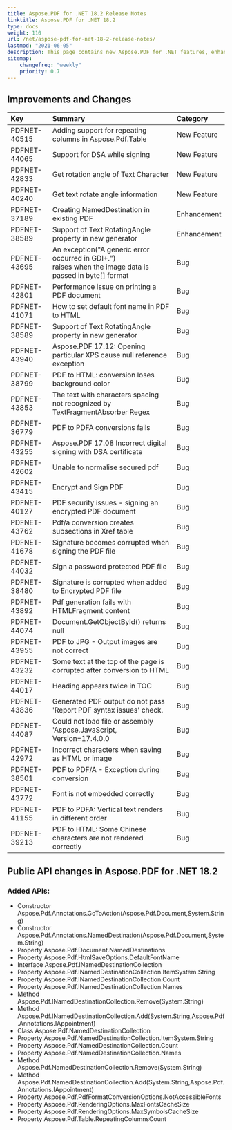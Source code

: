 ```yaml
---
title: Aspose.PDF for .NET 18.2 Release Notes
linktitle: Aspose.PDF for .NET 18.2
type: docs
weight: 110
url: /net/aspose-pdf-for-net-18-2-release-notes/
lastmod: "2021-06-05"
description: This page contains new Aspose.PDF for .NET features, enhancement, and bug fixes in 2018, version 18.2.
sitemap:
    changefreq: "weekly"
    priority: 0.7
---
```


## Improvements and Changes

|**Key**|**Summary**|**Category**|
| :- | :- | :- |
|PDFNET-40515|Adding support for repeating columns in Aspose.Pdf.Table|New Feature|
|PDFNET-44065|Support for DSA while signing|New Feature|
|PDFNET-42833|Get rotation angle of Text Character|New Feature|
|PDFNET-40240|Get text rotate angle information|New Feature|
|PDFNET-37189|Creating NamedDestination in existing PDF|Enhancement|
|PDFNET-38589|Support of Text RotatingAngle property in new generator|Enhancement|
|PDFNET-43695|An exception("A generic error occurred in GDI+.") <br>raises when the image data is passed in byte[] format |Bug|
|PDFNET-42801|Performance issue on printing a PDF document|Bug|
|PDFNET-41071|How to set default font name in PDF to HTML|Bug|
|PDFNET-38589|Support of Text RotatingAngle property in new generator|Bug|
|PDFNET-43940|Aspose.PDF 17.12: Opening particular XPS cause null reference exception|Bug|
|PDFNET-38799|PDF to HTML: conversion loses background color |Bug|
|PDFNET-43853|The text with characters spacing not recognized by TextFragmentAbsorber Regex |Bug|
|PDFNET-36779|PDF to PDFA conversions fails |Bug|
|PDFNET-43255|Aspose.PDF 17.08 Incorrect digital signing with DSA certificate |Bug|
|PDFNET-42602|Unable to normalise secured pdf |Bug|
|PDFNET-43415|Encrypt and Sign PDF|Bug|
|PDFNET-40127|PDF security issues - signing an encrypted PDF document |Bug|
|PDFNET-43762|Pdf/a conversion creates subsections in Xref table |Bug|
|PDFNET-41678|Signature becomes corrupted when signing the PDF file|Bug|
|PDFNET-44032|Sign a password protected PDF file|Bug|
|PDFNET-38480|Signature is corrupted when added to Encrypted PDF file|Bug|
|PDFNET-43892|Pdf generation fails with HTMLFragment content|Bug|
|PDFNET-44074|Document.GetObjectById() returns null|Bug|
|PDFNET-43955|PDF to JPG - Output images are not correct|Bug|
|PDFNET-43232|Some text at the top of the page is corrupted after conversion to HTML|Bug|
|PDFNET-44017|Heading appears twice in TOC |Bug|
|PDFNET-43836|Generated PDF output do not pass 'Report PDF syntax issues' check.|Bug|
|PDFNET-44087|Could not load file or assembly 'Aspose.JavaScript, Version=17.4.0.0 |Bug|
|PDFNET-42972|Incorrect characters when saving as HTML or image|Bug|
|PDFNET-38501|PDF to PDF/A - Exception during conversion |Bug|
|PDFNET-43772|Font is not embedded correctly|Bug|
|PDFNET-41155|PDF to PDFA: Vertical text renders in different order|Bug|
|PDFNET-39213|PDF to HTML: Some Chinese characters are not rendered correctly|Bug|

## Public API changes in Aspose.PDF for .NET 18.2

### Added APIs:

* Constructor Aspose.Pdf.Annotations.GoToAction(Aspose.Pdf.Document,System.String)
* Constructor Aspose.Pdf.Annotations.NamedDestination(Aspose.Pdf.Document,System.String)
* Property Aspose.Pdf.Document.NamedDestinations
* Property Aspose.Pdf.HtmlSaveOptions.DefaultFontName
* Interface Aspose.Pdf.INamedDestinationCollection
* Property Aspose.Pdf.INamedDestinationCollection.ItemSystem.String
* Property Aspose.Pdf.INamedDestinationCollection.Count
* Property Aspose.Pdf.INamedDestinationCollection.Names
* Method Aspose.Pdf.INamedDestinationCollection.Remove(System.String)
* Method Aspose.Pdf.INamedDestinationCollection.Add(System.String,Aspose.Pdf.Annotations.IAppointment)
* Class Aspose.Pdf.NamedDestinationCollection
* Property Aspose.Pdf.NamedDestinationCollection.ItemSystem.String
* Property Aspose.Pdf.NamedDestinationCollection.Count
* Property Aspose.Pdf.NamedDestinationCollection.Names
* Method Aspose.Pdf.NamedDestinationCollection.Remove(System.String)
* Method Aspose.Pdf.NamedDestinationCollection.Add(System.String,Aspose.Pdf.Annotations.IAppointment)
* Property Aspose.Pdf.PdfFormatConversionOptions.NotAccessibleFonts
* Property Aspose.Pdf.RenderingOptions.MaxFontsCacheSize
* Property Aspose.Pdf.RenderingOptions.MaxSymbolsCacheSize
* Property Aspose.Pdf.Table.RepeatingColumnsCount
